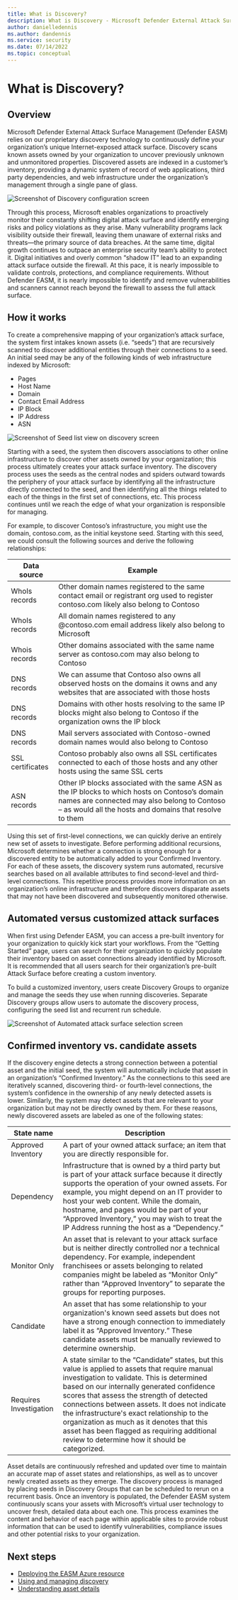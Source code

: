 ```yaml
---
title: What is Discovery?
description: What is Discovery - Microsoft Defender External Attack Surface Management (Defender EASM) relies on our proprietary discovery technology to continuously define your organization’s unique Internet-exposed attack surface. 
author: danielledennis
ms.author: dandennis
ms.service: security
ms.date: 07/14/2022
ms.topic: conceptual
---
```


# What is Discovery?

## Overview

Microsoft Defender External Attack Surface Management (Defender EASM) relies on our proprietary discovery technology to continuously define your organization’s unique Internet-exposed attack surface. Discovery scans known assets owned by your organization to uncover previously unknown and unmonitored properties. Discovered assets are indexed in a customer’s inventory, providing a dynamic system of record of web applications, third party dependencies, and web infrastructure under the organization’s management through a single pane of glass.

![Screenshot of Discovery configuration screen](media/Discovery-1.png)

Through this process, Microsoft enables organizations to proactively monitor their constantly shifting digital attack surface and identify emerging risks and policy violations as they arise. Many vulnerability programs lack visibility outside their firewall, leaving them unaware of external risks and threats—the primary source of data breaches. At the same time, digital growth continues to outpace an enterprise security team’s ability to protect it. Digital initiatives and overly common “shadow IT” lead to an expanding attack surface outside the firewall. At this pace, it is nearly impossible to validate controls, protections, and compliance requirements. Without Defender EASM, it is nearly impossible to identify and remove vulnerabilities and scanners cannot reach beyond the firewall to assess the full attack surface.

## How it works

To create a comprehensive mapping of your organization’s attack surface, the system first intakes known assets (i.e. “seeds”) that are recursively scanned to discover additional entities through their connections to a seed. An initial seed may be any of the following kinds of web infrastructure indexed by Microsoft:

- Pages
- Host Name
- Domain
- Contact Email Address
- IP Block
- IP Address
- ASN

![Screenshot of Seed list view on discovery screen](media/Discovery-2.png)

Starting with a seed, the system then discovers associations to other online infrastructure to discover other assets owned by your organization; this process ultimately creates your attack surface inventory. The discovery process uses the seeds as the central nodes and spiders outward towards the periphery of your attack surface by identifying all the infrastructure directly connected to the seed, and then identifying all the things related to each of the things in the first set of connections, etc. This process continues until we reach the edge of what your organization is responsible for managing.

For example, to discover Contoso’s infrastructure, you might use the domain, contoso.com, as the initial keystone seed. Starting with this seed, we could consult the following sources and derive the following relationships:

| Data source | Example |
|--|--|
| WhoIs records | Other domain names registered to the same contact email or registrant org used to register contoso.com likely also belong to Contoso |
| WhoIs records | All domain names registered to any @contoso.com email address likely also belong to Microsoft |
| Whois records | Other domains associated with the same name server as contoso.com may also belong to Contoso |
| DNS records | We can assume that Contoso also owns all observed hosts on the domains it owns and any websites that are associated with those hosts |
| DNS records | Domains with other hosts resolving to the same IP blocks might also belong to Contoso if the organization owns the IP block |
| DNS records | Mail servers associated with Contoso-owned domain names would also belong to Contoso |
| SSL certificates | Contoso probably also owns all SSL certificates connected to each of those hosts and any other hosts using the same SSL certs |
| ASN records | Other IP blocks associated with the same ASN as the IP blocks to which hosts on Contoso’s domain names are connected may also belong to Contoso – as would all the hosts and domains that resolve to them |

Using this set of first-level connections, we can quickly derive an entirely new set of assets to investigate. Before performing additional recursions, Microsoft determines whether a connection is strong enough for a discovered entity to be automatically added to your Confirmed Inventory. For each of these assets, the discovery system runs automated, recursive searches based on all available attributes to find second-level and third-level connections. This repetitive process provides more information on an organization’s online infrastructure and therefore discovers disparate assets that may not have been discovered and subsequently monitored otherwise.

## Automated versus customized attack surfaces

When first using Defender EASM, you can access a pre-built inventory for your organization to quickly kick start your workflows. From the “Getting Started” page, users can search for their organization to quickly populate their inventory based on asset connections already identified by Microsoft. It is recommended that all users search for their organization’s pre-built Attack Surface before creating a custom inventory.

To build a customized inventory, users create Discovery Groups to organize and manage the seeds they use when running discoveries. Separate Discovery groups allow users to automate the discovery process, configuring the seed list and recurrent run schedule.

![Screenshot of Automated attack surface selection screen](media/Discovery-3.png)

## Confirmed inventory vs. candidate assets

If the discovery engine detects a strong connection between a potential asset and the initial seed, the system will automatically include that asset in an organization’s “Confirmed Inventory.” As the connections to this seed are iteratively scanned, discovering third- or fourth-level connections, the system’s confidence in the ownership of any newly detected assets is lower. Similarly, the system may detect assets that are relevant to your organization but may not be directly owned by them.
For these reasons, newly discovered assets are labeled as one of the following states:

| State name | Description |
|--|--|
| Approved Inventory | A part of your owned attack surface; an item that you are directly responsible for. |
| Dependency | Infrastructure that is owned by a third party but is part of your attack surface because it directly supports the operation of your owned assets. For example, you might depend on an IT provider to host your web content. While the domain, hostname, and pages would be part of your “Approved Inventory,” you may wish to treat the IP Address running the host as a “Dependency.” |
| Monitor Only | An asset that is relevant to your attack surface but is neither directly controlled nor a technical dependency. For example, independent franchisees or assets belonging to related companies might be labeled as “Monitor Only” rather than “Approved Inventory” to separate the groups for reporting purposes. |
| Candidate | An asset that has some relationship to your organization's known seed assets but does not have a strong enough connection to immediately label it as “Approved Inventory.” These candidate assets must be manually reviewed to determine ownership. |
| Requires Investigation | A state similar to the “Candidate” states, but this value is applied to assets that require manual investigation to validate. This is determined based on our internally generated confidence scores that assess the strength of detected connections between assets. It does not indicate the infrastructure's exact relationship to the organization as much as it denotes that this asset has been flagged as requiring additional review to determine how it should be categorized. |

Asset details are continuously refreshed and updated over time to maintain an accurate map of asset states and relationships, as well as to uncover newly created assets as they emerge. The discovery process is managed by placing seeds in Discovery Groups that can be scheduled to rerun on a recurrent basis. Once an inventory is populated, the Defender EASM system continuously scans your assets with Microsoft’s virtual user technology to uncover fresh, detailed data about each one. This process examines the content and behavior of each page within applicable sites to provide robust information that can be used to identify vulnerabilities, compliance issues and other potential risks to your organization.

## Next steps
- [Deploying the EASM Azure resource](deploying-the-defender-easm-azure-resource.md)
- [Using and managing discovery](using-and-managing-discovery.md)
- [Understanding asset details](understanding-asset-details.md)
